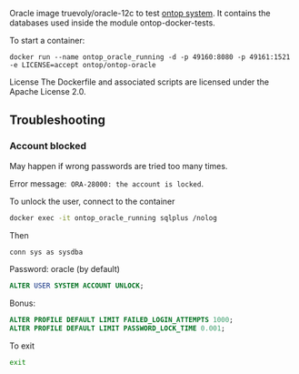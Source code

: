 Oracle image truevoly/oracle-12c to test [ontop system](https://github.com/ontop/ontop). It contains the databases used inside the module ontop-docker-tests.

To start a container:
```
docker run --name ontop_oracle_running -d -p 49160:8080 -p 49161:1521 -e LICENSE=accept ontop/ontop-oracle
```
License
The Dockerfile and associated scripts are licensed under the Apache License 2.0. 

## Troubleshooting

### Account blocked
May happen if wrong passwords are tried too many times.

Error message:  `ORA-28000: the account is locked`.

To unlock the user, connect to the container
```sh
docker exec -it ontop_oracle_running sqlplus /nolog
```
Then 
```sh
conn sys as sysdba
```
Password: oracle (by default)
```sql
ALTER USER SYSTEM ACCOUNT UNLOCK;
```

Bonus:
```sql
ALTER PROFILE DEFAULT LIMIT FAILED_LOGIN_ATTEMPTS 1000;
ALTER PROFILE DEFAULT LIMIT PASSWORD_LOCK_TIME 0.001;
```
To exit
```sh
exit
```
